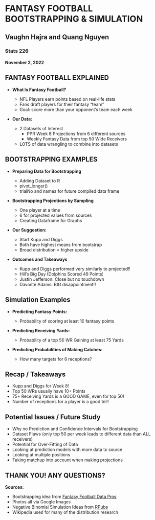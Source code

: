 # FANTASY FOOTBALL BOOTSTRAPPING & SIMULATION

## Vaughn Hajra and Quang Nguyen
### Stats 226
#### November 2, 2022

## FANTASY FOOTBALL EXPLAINED
- **What Is Fantasy Football?**
  - NFL Players earn points based on real-life stats
  - Fans draft players for their fantasy “team”
  - Goal: score more than your opponent’s team each week

- **Our Data:**
  - 2 Datasets of Interest
    - PPR Week 8 Projections from 6 different sources
    - Weekly Fantasy Data from top 50 Wide Receivers
  - LOTS of data wrangling to combine into datasets 

## BOOTSTRAPPING EXAMPLES
- **Preparing Data for Bootstrapping**
  - Adding Dataset to R
  - pivot_longer()
  - trialNo and names for future compiled data frame

- **Bootstrapping Projections by Sampling**
  - One player at a time
  - 6 for projected values from sources
  - Creating Dataframe for Graphs

- **Our Suggestion:**
  - Start Kupp and Diggs
  - Both have highest means from bootstrap
  - Broad distribution = higher upside

- **Outcomes and Takeaways**
  - Kupp and Diggs performed very similarly to projected!!
  - Hill’s Big Day (Dolphins Scored 49 Points)
  - Justin Jefferson: Close but no touchdown
  - Davante Adams: BIG disappointment!!

## Simulation Examples
- **Predicting Fantasy Points:**
  - Probability of scoring at least 10 fantasy points

- **Predicting Receiving Yards:**
  - Probability of a top 50 WR Gaining at least 75 Yards

- **Predicting Probabilities of Making Catches:**
  - How many targets for 6 receptions?

## Recap / Takeaways
- Kupp and Diggs for Week 8!
- Top 50 WRs usually have 10+ Points
- 75+ Receiving Yards is a GOOD GAME, even for top 50!
- Number of receptions for a player is a good tell!

## Potential Issues / Future Study
- Why no Prediction and Confidence Intervals for Bootstrapping
- Dataset Flaws (only top 50 per week leads to different data than ALL receivers)
- Potential for Over-Fitting of Data
- Looking at prediction models with more data to source
- Looking at multiple positions
- Taking matchup into account when making projections

## THANK YOU! ANY QUESTIONS?

**Sources:**
- Bootstrapping idea from [Fantasy Football Data Pros](https://www.fantasyfootballdatapros.com/blog/intermediate/7)
- Photos all via Google Images
- Negative Binomial Simulation Ideas from [RPubs](https://rpubs.com/mpfoley73/458738)
- Wikipedia used for many of the distribution research
